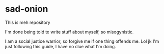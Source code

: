 # sad-onion
This is meh repository

I'm done being told to write stuff about myself, so misogynistic.

I am a social justice warrior, so forgive me if one thing offends me.
Lol jk I'm just following this guide, I have no clue what I'm doing.
